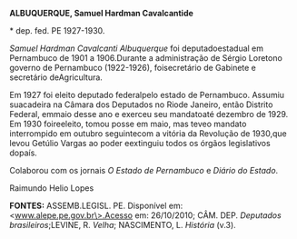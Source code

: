 **ALBUQUERQUE, Samuel Hardman Cavalcantide**

\* dep. fed. PE 1927-1930.

*Samuel Hardman Cavalcanti Albuquerque* foi deputadoestadual em
Pernambuco de 1901 a 1906.Durante a administração de Sérgio Loretono
governo de Pernambuco (1922-1926), foisecretário de Gabinete e
secretário deAgricultura.

Em 1927 foi eleito deputado federalpelo estado de Pernambuco. Assumiu
suacadeira na Câmara dos Deputados no Riode Janeiro, então Distrito
Federal, emmaio desse ano e exerceu seu mandatoaté dezembro de 1929. Em
1930 foireeleito, tomou posse em maio, mas teveo mandato interrompido em
outubro seguintecom a vitória da Revolução de 1930,que levou Getúlio
Vargas ao poder eextinguiu todos os órgãos legislativos dopaís.

Colaborou com os jornais *O Estado de Pernambuco* e *Diário do Estado*.

Raimundo Helio Lopes

**FONTES:** ASSEMB.LEGISL. PE. Disponível em:
\<www.alepe.pe.gov.br\>.Acesso em: 26/10/2010; CÂM. DEP. *Deputados
brasileiros*;LEVINE, R. *Velha*; NASCIMENTO, L. *História* (v.3).
